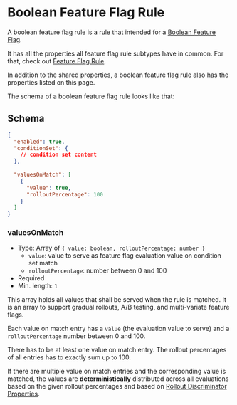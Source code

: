 # Boolean Feature Flag Rule

A boolean feature flag rule is a rule that intended for a [Boolean Feature Flag](../feature-flag/boolean.md).

It has all the properties all feature flag rule subtypes have in common. For that,
check out [Feature Flag Rule](./index.md).

In addition to the shared properties, a boolean feature flag rule also
has the properties listed on this page.

The schema of a boolean feature flag rule looks like that:

## Schema

```json
{
  "enabled": true,
  "conditionSet": {
    // condition set content 
  },
  
  "valuesOnMatch": [
    {
      "value": true,
      "rolloutPercentage": 100
    }
  ]
}
```

### valuesOnMatch

- Type: Array of `{ value: boolean, rolloutPercentage: number }`
  - `value`: value to serve as feature flag evaluation value on condition set match 
  - `rolloutPercentage`: number between 0 and 100
- Required
- Min. length: `1`

This array holds all values that shall be served when the rule is matched. It is an array
to support gradual rollouts, A/B testing, and multi-variate feature flags.

Each value on match entry has a `value` (the evaluation value to serve) and a `rolloutPercentage`
number between 0 and 100.

There has to be at least one value on match entry. The rollout percentages of all entries has
to exactly sum up to 100.

If there are multiple value on match entries and the corresponding value is matched,
the values are **deterministically** distributed across all evaluations based
on the given rollout percentages and based on [Rollout Discriminator Properties](../property.md#rolloutdiscriminator).
